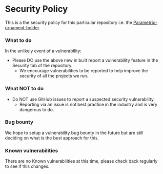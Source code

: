 # Security Policy

This is a the security policy for this particular repository i.e. the [Parametric-ornament-holder](https://github.com/darigovresearch/Parametric-ornament-holder).

### What to do
In the unlikely event of a vulnerability:
- Please DO use the above new in built report a vulnerability feature in the Security tab of the repository.
  - We encourage vulnerabilities to be reported to help improve the security of all the projects we run.

### What NOT to do
- Do NOT use GitHub issues to report a suspected security vulnerability.
  - Reporting via an issue is not best practice in the industry and is very dangerous to do.

### Bug bounty
We hope to setup a vulnerability bug bounty in the future but are still deciding on what is the best approach for this.

### Known vulnerabilities
There are no Known vulnerabilities at this time, please check back regularly to see if this changes.
